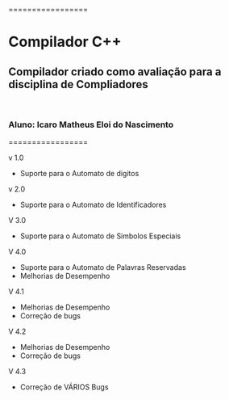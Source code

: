 =================

<h1>Compilador C++</h1>

<h2>Compilador criado como avaliação para a disciplina de Compliadores</h2>
<br>
<h3>Aluno: Icaro Matheus Eloi do Nascimento</h3>

=================

v 1.0
- Suporte para o Automato de digitos

v 2.0
- Suporte para o Automato de Identificadores

V 3.0
- Suporte para o Automato de Simbolos Especiais

V 4.0
- Suporte para o Automato de Palavras Reservadas
- Melhorias de Desempenho

V 4.1
- Melhorias de Desempenho
- Correção de bugs 

V 4.2 
- Melhorias de Desempenho
- Correção de bugs

V 4.3
- Correção de VÁRIOS Bugs
